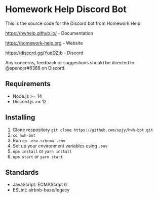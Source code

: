 # Homework Help Discord Bot
This is the source code for the Discord bot from Homework Help.

https://hwhelp.github.io/ - Documentation

https://homework-help.org - Website

https://discord.gg/YudDZtb - Discord

Any concerns, feedback or suggestions should be directed to @spencer#6388 on Discord.

## Requirements
- Node.js >= 14
- Discord.js >= 12

## Installing
1. Clone respository `git clone https://github.com/spjy/hwh-bot.git`
2. `cd hwh-bot`
3. Run `cp .env.schema .env`
3. Set up your environment variables using `.env`
4. `npm install` or `yarn install`
5. `npm start` or `yarn start`

## Standards
- JavaScript: ECMAScript 6
- ESLint: airbnb-base/legacy
